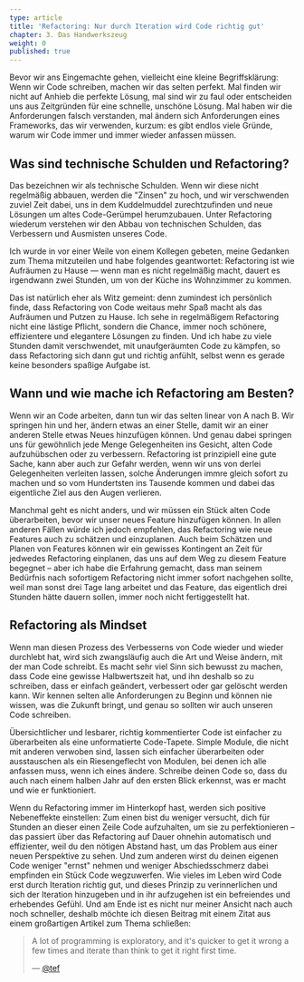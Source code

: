 ```yaml
---
type: article
title: 'Refactoring: Nur durch Iteration wird Code richtig gut'
chapter: 3. Das Handwerkszeug
weight: 0
published: true
---
```


Bevor wir ans Eingemachte gehen, vielleicht eine kleine Begriffsklärung: Wenn wir Code schreiben, machen wir das selten perfekt. Mal finden wir nicht auf Anhieb die perfekte Lösung, mal sind wir zu faul oder entscheiden uns aus Zeitgründen für eine schnelle, unschöne Lösung. Mal haben wir die Anforderungen falsch verstanden, mal ändern sich Anforderungen eines Frameworks, das wir verwenden, kurzum: es gibt endlos viele Gründe, warum wir Code immer und immer wieder anfassen müssen.

## Was sind technische Schulden und Refactoring?

Das bezeichnen wir als technische Schulden. Wenn wir diese nicht regelmäßig abbauen, werden die "Zinsen" zu hoch, und wir verschwenden zuviel Zeit dabei, uns in dem Kuddelmuddel zurechtzufinden und neue Lösungen um altes Code-Gerümpel herumzubauen. Unter Refactoring wiederum verstehen wir den Abbau von technischen Schulden, das Verbessern und Ausmisten unseres Code.

Ich wurde in vor einer Weile von einem Kollegen gebeten, meine Gedanken zum Thema mitzuteilen und habe folgendes geantwortet: Refactoring ist wie Aufräumen zu Hause — wenn man es nicht regelmäßig macht, dauert es irgendwann zwei Stunden, um von der Küche ins Wohnzimmer zu kommen.

Das ist natürlich eher als Witz gemeint: denn zumindest ich persönlich finde, dass Refactoring von Code weitaus mehr Spaß macht als das Aufräumen und Putzen zu Hause. Ich sehe in regelmäßigem Refactoring nicht eine lästige Pflicht, sondern die Chance, immer noch schönere, effizientere und elegantere Lösungen zu finden. Und ich habe zu viele Stunden damit verschwendet, mit unaufgeräumten Code zu kämpfen, so dass Refactoring sich dann gut und richtig anfühlt, selbst wenn es gerade keine besonders spaßige Aufgabe ist.

## Wann und wie mache ich Refactoring am Besten?

Wenn wir an Code arbeiten, dann tun wir das selten linear von A nach B. Wir springen hin und her, ändern etwas an einer Stelle, damit wir an einer anderen Stelle etwas Neues hinzufügen können. Und genau dabei springen uns für gewöhnlich jede Menge Gelegenheiten ins Gesicht, alten Code aufzuhübschen oder zu verbessern. Refactoring ist prinzipiell eine gute Sache, kann aber auch zur Gefahr werden, wenn wir uns von derlei Gelegenheiten verleiten lassen, solche Änderungen immre gleich sofort zu machen und so vom Hundertsten ins Tausende kommen und dabei das eigentliche Ziel aus den Augen verlieren.

Manchmal geht es nicht anders, und wir müssen ein Stück alten Code überarbeiten, bevor wir unser neues Feature hinzufügen können. In allen anderen Fällen würde ich jedoch empfehlen, das Refactoring wie neue Features auch zu schätzen und einzuplanen. Auch beim Schätzen und Planen von Features können wir ein gewisses Kontingent an Zeit für jedwedes Refactoring einplanen, das uns auf dem Weg zu diesem Feature begegnet – aber ich habe die Erfahrung gemacht, dass man seinem Bedürfnis nach sofortigem Refactoring nicht immer sofort nachgehen sollte, weil man sonst drei Tage lang arbeitet und das Feature, das eigentlich drei Stunden hätte dauern sollen, immer noch nicht fertiggestellt hat.

## Refactoring als Mindset

Wenn man diesen Prozess des Verbesserns von Code wieder und wieder durchlebt hat, wird sich zwangsläufig auch die Art und Weise ändern, mit der man Code schreibt. Es macht sehr viel Sinn sich bewusst zu machen, dass Code eine gewisse Halbwertszeit hat, und ihn deshalb so zu schreiben, dass er einfach geändert, verbessert oder gar gelöscht werden kann. Wir kennen selten alle Anforderungen zu Beginn und können nie wissen, was die Zukunft bringt, und genau so sollten wir auch unseren Code schreiben.

Übersichtlicher und lesbarer, richtig kommentierter Code ist einfacher zu überarbeiten als eine unformatierte Code-Tapete. Simple Module, die nicht mit anderen verwoben sind, lassen sich einfacher überarbeiten oder ausstauschen als ein Riesengeflecht von Modulen, bei denen ich alle anfassen muss, wenn ich eines ändere. Schreibe deinen Code so, dass du auch nach einem halben Jahr auf den ersten Blick erkennst, was er macht und wie er funktioniert.

Wenn du Refactoring immer im Hinterkopf hast, werden sich positive Nebeneffekte einstellen: Zum einen bist du weniger versucht, dich für Stunden an dieser einen Zeile Code aufzuhalten, um sie zu perfektionieren – das passiert über das Refactoring auf Dauer ohnehin automatisch und effizienter, weil du den nötigen Abstand hast, um das Problem aus einer neuen Perspektive zu sehen. Und zum anderen wirst du deinen eigenen Code weniger "ernst" nehmen und weniger Abschiedsschmerz dabei empfinden ein Stück Code wegzuwerfen. Wie vieles im Leben wird Code erst durch Iteration richtig gut, und dieses Prinzip zu verinnerlichen und sich der Iteration hinzugeben und in ihr aufzugehen ist ein befreiendes und erhebendes Gefühl. Und am Ende ist es nicht nur meiner Ansicht nach auch noch schneller, deshalb möchte ich diesen Beitrag mit einem Zitat aus einem großartigen Artikel zum Thema schließen:

<blockquote data-lang="en"><p lang="en" dir="ltr">A lot of programming is exploratory, and it's quicker to get it wrong a few times and iterate than think to get it right first time.</p>&mdash;  <a href="https://programmingisterrible.com/post/139222674273/write-code-that-is-easy-to-delete-not-easy-to">@tef</a></blockquote>
